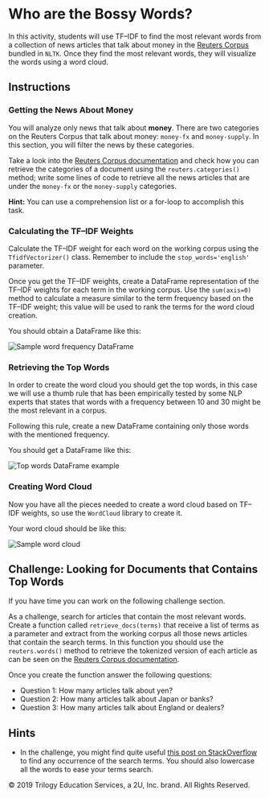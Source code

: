 # Who are the Bossy Words?

In this activity, students will use TF–IDF to find the most relevant words from a collection of news articles that talk about money in the [Reuters Corpus](https://www.nltk.org/book/ch02.html#reuters-corpus) bundled in `NLTK`. Once they find the most relevant words, they will visualize the words using a word cloud.

## Instructions

### Getting the News About Money

You will analyze only news that talk about **money**. There are two categories on the Reuters Corpus that talk about money: `money-fx` and `money-supply`. In this section, you will filter the news by these categories.

Take a look into the [Reuters Corpus documentation](https://www.nltk.org/book/ch02.html#reuters-corpus) and check how you can retrieve the categories of a document using the `reuters.categories()` method; write some lines of code to retrieve all the news articles that are under the `money-fx` or the `money-supply` categories.

**Hint:**
You can use a comprehension list or a for-loop to accomplish this task.

### Calculating the TF–IDF Weights

Calculate the TF–IDF weight for each word on the working corpus using the `TfidfVectorizer()` class. Remember to include the `stop_words='english'` parameter.

Once you get the TF–IDF weights, create a DataFrame representation of the TF–IDF weights for each term in the working corpus. Use the `sum(axis=0)` method to calculate a measure similar to the term frequency based on the TF–IDF weight; this value will be used to rank the terms for the word cloud creation.

You should obtain a DataFrame like this:

![Sample word frequency DataFrame](Images/tf_idf_words_frequency_df.png)

### Retrieving the Top Words

In order to create the word cloud you should get the top words, in this case we will use a thumb rule that has been empirically tested by some NLP experts that states that words with a frequency between 10 and 30 might be the most relevant in a corpus.

Following this rule, create a new DataFrame containing only those words with the mentioned frequency.

You should get a DataFrame like this:

![Top words DataFrame example](Images/tf_idf_top_words_frequency_df.png)

### Creating Word Cloud

Now you have all the pieces needed to create a word cloud based on TF–IDF weights, so use the `WordCloud` library to create it.

Your word cloud should be like this:

![Sample word cloud](Images/tf_idf_word_cloud.png)

## Challenge: Looking for Documents that Contains Top Words

If you have time you can work on the following challenge section.

As a challenge, search for articles that contain the most relevant words. Create a function called `retrieve_docs(terms)` that receive a list of terms as a parameter and extract from the working corpus all those news articles that contain the search terms. In this function you should use the `reuters.words()` method to retrieve the tokenized version of each article as can be seen on the [Reuters Corpus documentation](https://www.nltk.org/book/ch02.html#reuters-corpus).

Once you create the function answer the following questions:

* Question 1: How many articles talk about yen?
* Question 2: How many articles talk about Japan or banks?
* Question 3: How many articles talk about England or dealers?

## Hints

* In the challenge, you might find quite useful [this post on StackOverflow](https://stackoverflow.com/a/25102099/4325668) to find any occurrence of the search terms. You should also lowercase all the words to ease your terms search.



© 2019 Trilogy Education Services, a 2U, Inc. brand. All Rights Reserved.
